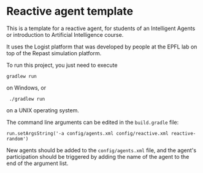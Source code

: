 # Reactive agent template

This is a template for a reactive agent, for students of an Intelligent Agents
or introduction to Artificial Intelligence course.

It uses the Logist platform that was developed by people at the EPFL lab on top
of the Repast simulation platform.

To run this project, you just need to execute

    gradlew run

on Windows, or

     ./gradlew run

on a UNIX operating system.

The command line arguments can be edited in the `build.gradle` file:

    run.setArgsString('-a config/agents.xml config/reactive.xml reactive-random')

New agents should be added to the `config/agents.xml` file, and the agent's
participation should be triggered by adding the name of the agent to the end
of the argument list.
